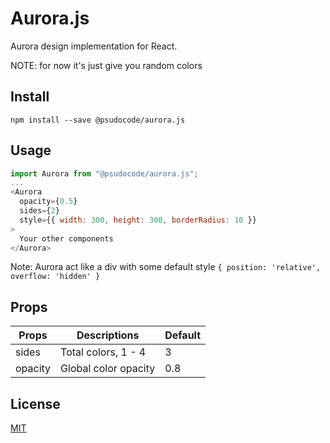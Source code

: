 # Aurora.js

Aurora design implementation for React.

NOTE: for now it's just give you random colors

## Install

`npm install --save @psudocode/aurora.js`

## Usage

```js
import Aurora from "@psudocode/aurora.js";
...
<Aurora
  opacity={0.5}
  sides={2}
  style={{ width: 300, height: 300, borderRadius: 10 }}
>
  Your other components
</Aurora>
```

Note: Aurora act like a div with some default style `{ position: 'relative', overflow: 'hidden' }`

## Props

| Props   | Descriptions         | Default |
| ------- | -------------------- | ------- |
| sides   | Total colors, 1 - 4  | 3       |
| opacity | Global color opacity | 0.8     |

## License

[MIT](http://vjpr.mit-license.org/)
